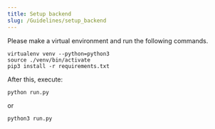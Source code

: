 ```yaml
---
title: Setup backend
slug: /Guidelines/setup_backend
---
```

Please make a virtual environment and run the following commands.
```
virtualenv venv --python=python3
source ./venv/bin/activate
pip3 install -r requirements.txt 
```
After this, execute:
```
python run.py
```
or
```
python3 run.py
```